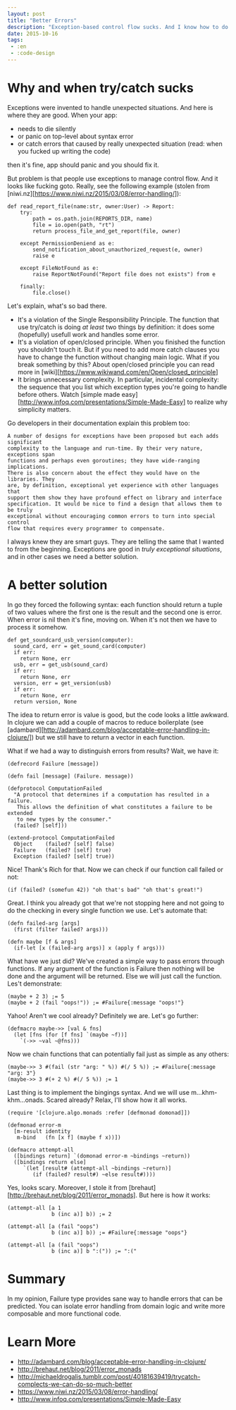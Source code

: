 ```yaml
---
layout: post
title: "Better Errors"
description: "Exception-based control flow sucks. And I know how to do it better."
date: 2015-10-16
tags:
 - :en
 - :code-design
---
```


Why and when try/catch sucks
============================

Exceptions were invented to handle unexpected situations. And here is
where they are good. When your app:
* needs to die silently 
* or panic on top-level about syntax error
* or catch errors that caused by really unexpected 
situation (read: when you fucked up writing the code)

then it's fine, app should panic and you should fix it.

But problem is that people use exceptions to manage control flow.
And it looks like fucking goto.  Really, see the following example
(stolen from [niwi.nz][https://www.niwi.nz/2015/03/08/error-handling/]):

```
def read_report_file(name:str, owner:User) -> Report:
    try:
        path = os.path.join(REPORTS_DIR, name)
        file = io.open(path, "rt")
        return process_file_and_get_report(file, owner)

    except PermissionDeniend as e:
        send_notification_about_unauthorized_request(e, owner)
        raise e

    except FileNotFound as e:
        raise ReportNotFound("Report file does not exists") from e

    finally:
        file.close()
```

Let's explain, what's so bad there.

* It's a violation of the Single Responsibility Principle. The function
that use try/catch is doing *at least* two things by definition: it does
some (hopefully) usefull work and handles some error.
* It's a violation of open/closed principle. When you finished the function
you shouldn't touch it. But if you need to add more catch clauses you
have to change the function without changing main logic. What if you
break something by this? About open/closed principle you can read more in
[wiki][https://www.wikiwand.com/en/Open/closed_principle]
* It brings unnecessary complexity. In particular, incidental complexity:
the sequence that you list which exception types you're going to handle
before others. Watch [simple made easy][http://www.infoq.com/presentations/Simple-Made-Easy]
to realize why simplicity matters.

Go developers in their documentation explain this problem too:

```
A number of designs for exceptions have been proposed but each adds significant
complexity to the language and run-time. By their very nature, exceptions span
functions and perhaps even goroutines; they have wide-ranging implications. 
There is also concern about the effect they would have on the libraries. They
are, by definition, exceptional yet experience with other languages that
support them show they have profound effect on library and interface
specification. It would be nice to find a design that allows them to be truly 
exceptional without encouraging common errors to turn into special control 
flow that requires every programmer to compensate.
```

I always knew they are smart guys. They are telling the same that I wanted to
from the beginning. Exceptions are good in *truly exceptional situations*, and
in other cases we need a better solution.

A better solution
=================

In go they forced the following syntax: each function should return a tuple
of two values where the first one is the result and the second one is error.
When error is nil then it's fine, moving on. When it's not then we have to
process it somehow.

```
def get_soundcard_usb_version(computer):
  sound_card, err = get_sound_card(computer)
  if err:
    return None, err
  usb, err = get_usb(sound_card)
  if err:
    return None, err
  version, err = get_version(usb)
  if err:
    return None, err
  return version, None
```

The idea to return error is value is good, but the code looks a little awkward.
In clojure we can add a couple of macros to reduce boilerplate
(see [adambard][http://adambard.com/blog/acceptable-error-handling-in-clojure/])
but we still have to return a vector in each function.

What if we had a way to distinguish errors from results? Wait, we have it:

```
(defrecord Failure [message])

(defn fail [message] (Failure. message))

(defprotocol ComputationFailed
  "A protocol that determines if a computation has resulted in a failure.
   This allows the definition of what constitutes a failure to be extended
   to new types by the consumer."
  (failed? [self]))

(extend-protocol ComputationFailed
  Object    (failed? [self] false)
  Failure   (failed? [self] true)
  Exception (failed? [self] true))
```

Nice! Thank's Rich for that. Now we can check if our function call failed
or not:

```
(if (failed? (somefun 42)) "oh that's bad" "oh that's great!")
```

Great. I think you already got that we're not stopping here and not
going to do the checking in every single function we use.
Let's automate that:

```
(defn failed-arg [args]
  (first (filter failed? args)))

(defn maybe [f & args]
  (if-let [x (failed-arg args)] x (apply f args)))
```

What have we just did? We've created a simple way to pass
errors through functions. If any argument of the function is Failure
then nothing will be done and the argument will be returned. Else
we will just call the function. Les't demonstrate:

```
(maybe + 2 3) ;= 5
(maybe + 2 (fail "oops!")) ;= #Failure{:message "oops!"}
```

Yahoo! Aren't we cool already? Definitely we are. Let's go further:

```
(defmacro maybe->> [val & fns]
  (let [fns (for [f fns] `(maybe ~f))]
    `(->> ~val ~@fns)))
```

Now we chain functions that can potentially fail just as simple as any others:

```
(maybe->> 3 #(fail (str "arg: " %)) #(/ 5 %)) ;= #Failure{:message "arg: 3"}
(maybe->> 3 #(+ 2 %) #(/ 5 %)) ;= 1
```

Last thing is to implement the bingings syntax. And we will use
m...khm-khm...onads. Scared already? Relax, I'll show how it all works.

```
(require '[clojure.algo.monads :refer [defmonad domonad]])

(defmonad error-m 
  [m-result identity
   m-bind   (fn [x f] (maybe f x))])

(defmacro attempt-all 
  ([bindings return] `(domonad error-m ~bindings ~return))
  ([bindings return else]
     `(let [result# (attempt-all ~bindings ~return)]
        (if (failed? result#) ~else result#))))
```

Yes, looks scary. Moreover, I stole it 
from [brehaut][http://brehaut.net/blog/2011/error_monads]. But here is how
it works:

```
(attempt-all [a 1
              b (inc a)] b)) ;= 2

(attempt-all [a (fail "oops")
              b (inc a)] b)) ;= #Failure{:message "oops"}

(attempt-all [a (fail "oops")
              b (inc a)] b ":(")) ;= ":("
```

Summary
=======

In my opinion, Failure type provides sane way to handle errors that
can be predicted. You can isolate error handling from domain logic and
write more composable and more functional code.

Learn More
==========

* <http://adambard.com/blog/acceptable-error-handling-in-clojure/>
* <http://brehaut.net/blog/2011/error_monads>
* <http://michaeldrogalis.tumblr.com/post/40181639419/trycatch-complects-we-can-do-so-much-better>
* <https://www.niwi.nz/2015/03/08/error-handling/>
* <http://www.infoq.com/presentations/Simple-Made-Easy>

